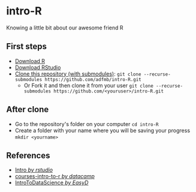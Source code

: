 # intro-R
Knowing a little bit about our awesome friend R

## First steps
- [Download R](https://cran.itam.mx/)
- [Download RStudio](https://www.rstudio.com/products/rstudio/download/#download)
- [Clone this repository (with submodules)](https://www.rstudio.com/products/rstudio/download/#download):
  `git clone --recurse-submodules https://github.com/adfmb/intro-R.git`
  - Or Fork it and then clone it from your user  `git clone --recurse-submodules https://github.com/<youruser>/intro-R.git`

## After clone
- Go to the repository's folder on your computer
 `cd intro-R`
- Create a folder with your name where you will be saving your progress
 `mkdir <yourname>`






## References
- [Intro *by rstudio*](https://github.com/rstudio/Intro)
- [courses-intro-to-r *by datacamp*](https://github.com/datacamp/courses-intro-to-r)
- [IntroToDataScience *by EasyD*](https://github.com/EasyD/IntroToDataScience)
